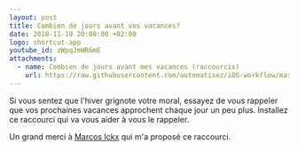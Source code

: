 ```yaml
---
layout: post
title: Combien de jours avant vos vacances?
date: 2018-11-19 20:00:00 +02:00
logo: shortcut-app
youtube_id: zWpqJmWRGmE
attachments: 
  - name: Combien de jours avant mes vacances (raccourcis)
    url: https://raw.githubusercontent.com/automatisez/iOS-workflow/master/shortcuts-app/dates/combien-de-jours-avant-mes-vacances.shortcut
---
```


Si vous sentez que l'hiver grignote votre moral, essayez de vous rappeler que vos prochaines vacances approchent chaque jour un peu plus. 
Installez ce raccourci qui va vous aider à vous le rappeler. 

Un grand merci à [Marcos Ickx](https://twitter.com/MarcosIckx) qui m'a proposé ce raccourci.
